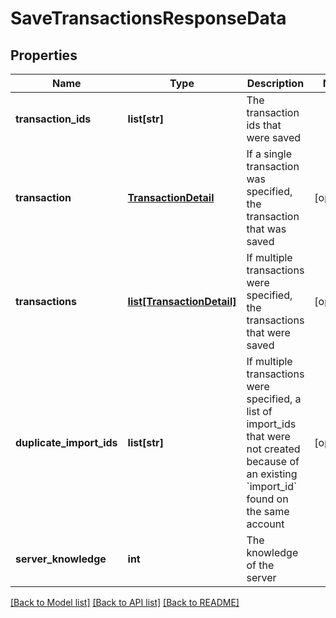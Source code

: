 # SaveTransactionsResponseData

## Properties
Name | Type | Description | Notes
------------ | ------------- | ------------- | -------------
**transaction_ids** | **list[str]** | The transaction ids that were saved | 
**transaction** | [**TransactionDetail**](TransactionDetail.md) | If a single transaction was specified, the transaction that was saved | [optional] 
**transactions** | [**list[TransactionDetail]**](TransactionDetail.md) | If multiple transactions were specified, the transactions that were saved | [optional] 
**duplicate_import_ids** | **list[str]** | If multiple transactions were specified, a list of import_ids that were not created because of an existing &#x60;import_id&#x60; found on the same account | [optional] 
**server_knowledge** | **int** | The knowledge of the server | 

[[Back to Model list]](../README.md#documentation-for-models) [[Back to API list]](../README.md#documentation-for-api-endpoints) [[Back to README]](../README.md)


